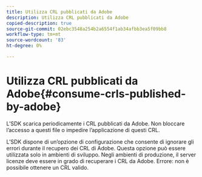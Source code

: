 ```yaml
---
title: Utilizza CRL pubblicati da Adobe
description: Utilizza CRL pubblicati da Adobe
copied-description: true
source-git-commit: 02ebc3548a254b2a6554f1ab34afbb3ea5f09bb8
workflow-type: tm+mt
source-wordcount: '83'
ht-degree: 0%

---
```


# Utilizza CRL pubblicati da Adobe{#consume-crls-published-by-adobe}

L’SDK scarica periodicamente i CRL pubblicati da Adobe. Non bloccare l’accesso a questi file o impedire l’applicazione di questi CRL.

L’SDK dispone di un’opzione di configurazione che consente di ignorare gli errori durante il recupero dei CRL di Adobe. Questa opzione può essere utilizzata solo in ambienti di sviluppo. Negli ambienti di produzione, il server licenze deve essere in grado di recuperare i CRL da Adobe. Errore: non è possibile ottenere un CRL valido.

